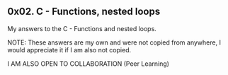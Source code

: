 ## 0x02. C - Functions, nested loops

My answers to the C - Functions and nested loops.

NOTE: These answers are my own and were not copied from anywhere, I would appreciate it if I am also not copied.

I AM ALSO OPEN TO COLLABORATION (Peer Learning)
